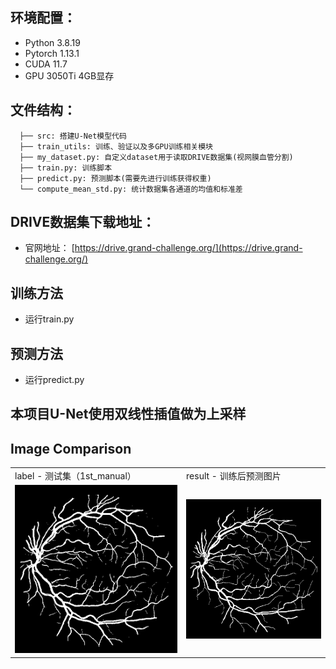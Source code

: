 
## 环境配置：
* Python 3.8.19
* Pytorch 1.13.1
* CUDA 11.7
* GPU 3050Ti 4GB显存

## 文件结构：
```
  ├── src: 搭建U-Net模型代码
  ├── train_utils: 训练、验证以及多GPU训练相关模块
  ├── my_dataset.py: 自定义dataset用于读取DRIVE数据集(视网膜血管分割)
  ├── train.py: 训练脚本
  ├── predict.py: 预测脚本(需要先进行训练获得权重)
  └── compute_mean_std.py: 统计数据集各通道的均值和标准差
```

## DRIVE数据集下载地址：
* 官网地址： [https://drive.grand-challenge.org/](https://drive.grand-challenge.org/)


## 训练方法
* 运行train.py

## 预测方法
* 运行predict.py

## 本项目U-Net使用双线性插值做为上采样

## Image Comparison
<table>
    <tr>
    <td>label - 测试集（1st_manual）</td>
    <td>result - 训练后预测图片</td>

  </tr>
  <tr>
    <td><img src="./test_result_1.png"></td>
    <td><img src="./DRIVE/test/1st_manual/01_manual1.gif"></td>
  </tr>
</table>


